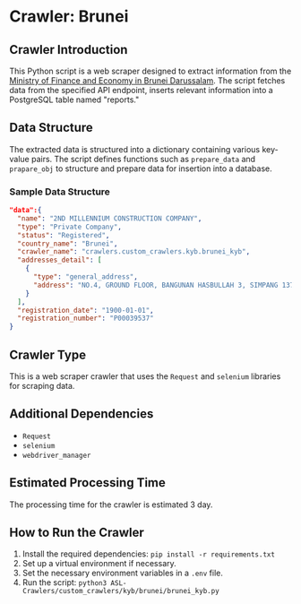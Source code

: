 # Crawler: Brunei

## Crawler Introduction
This Python script is a web scraper designed to extract information from the [Ministry of Finance and Economy in Brunei Darussalam](https://ocp.mofe.gov.bn/). The script fetches data from the specified API endpoint, inserts relevant information into a PostgreSQL table named "reports."

## Data Structure
The extracted data is structured into a dictionary containing various key-value pairs. The script defines functions such as `prepare_data` and `prapare_obj` to structure and prepare data for insertion into a database.

### Sample Data Structure
```json
"data":{
  "name": "2ND MILLENNIUM CONSTRUCTION COMPANY",
  "type": "Private Company",
  "status": "Registered",
  "country_name": "Brunei",
  "crawler_name": "crawlers.custom_crawlers.kyb.brunei_kyb",
  "addresses_detail": [
    {
      "type": "general_address",
      "address": "NO.4, GROUND FLOOR, BANGUNAN HASBULLAH 3, SIMPANG 137-6, JALAN GADONG, BANDAR SERI BEGAWAN 3180 Brunei Muara Brunei Darussalam",
    }
  ],
  "registration_date": "1900-01-01",
  "registration_number": "P00039537"
}
```

## Crawler Type
This is a web scraper crawler that uses the `Request` and `selenium` libraries for scraping data.

## Additional Dependencies
- `Request`
- `selenium`
- `webdriver_manager`

## Estimated Processing Time
The processing time for the crawler is estimated 3 day.

## How to Run the Crawler
1. Install the required dependencies: `pip install -r requirements.txt`
2. Set up a virtual environment if necessary.
3. Set the necessary environment variables in a `.env` file.
4. Run the script: `python3 ASL-Crawlers/custom_crawlers/kyb/brunei/brunei_kyb.py`